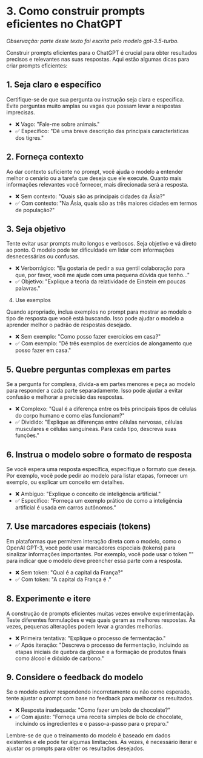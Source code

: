 # 3. Como construir prompts eficientes no ChatGPT

*Observação: parte deste texto foi escrita pelo modelo gpt-3.5-turbo.*

Construir prompts eficientes para o ChatGPT é crucial para obter resultados precisos e relevantes nas suas respostas. Aqui estão algumas dicas para criar prompts eficientes:

## 1. Seja claro e específico

Certifique-se de que sua pergunta ou instrução seja clara e específica. Evite perguntas muito amplas ou vagas que possam levar a respostas imprecisas.

 - :x: Vago: "Fale-me sobre animais."
 - :white_check_mark:  Específico: "Dê uma breve descrição das principais características dos tigres."

## 2. Forneça contexto

Ao dar contexto suficiente no prompt, você ajuda o modelo a entender melhor o cenário ou a tarefa que deseja que ele execute. Quanto mais informações relevantes você fornecer, mais direcionada será a resposta.

 - :x: Sem contexto: "Quais são as principais cidades da Ásia?"
 - :white_check_mark: Com contexto: "Na Ásia, quais são as três maiores cidades em termos de população?"

## 3. Seja objetivo

Tente evitar usar prompts muito longos e verbosos. Seja objetivo e vá direto ao ponto. O modelo pode ter dificuldade em lidar com informações desnecessárias ou confusas.

 - :x: Verborrágico: "Eu gostaria de pedir a sua gentil colaboração para que, por favor, você me ajude com uma pequena dúvida que tenho..."
 - :white_check_mark: Objetivo: "Explique a teoria da relatividade de Einstein em poucas palavras."

4. Use exemplos

Quando apropriado, inclua exemplos no prompt para mostrar ao modelo o tipo de resposta que você está buscando. Isso pode ajudar o modelo a aprender melhor o padrão de respostas desejado.

 - :x: Sem exemplo: "Como posso fazer exercícios em casa?"
 - :white_check_mark: Com exemplo: "Dê três exemplos de exercícios de alongamento que posso fazer em casa."

## 5. Quebre perguntas complexas em partes

Se a pergunta for complexa, divida-a em partes menores e peça ao modelo para responder a cada parte separadamente. Isso pode ajudar a evitar confusão e melhorar a precisão das respostas.

 - :x: Complexo: "Qual é a diferença entre os três principais tipos de células do corpo humano e como elas funcionam?"
 - :white_check_mark: Dividido: "Explique as diferenças entre células nervosas, células musculares e células sanguíneas. Para cada tipo, descreva suas funções."

## 6. Instrua o modelo sobre o formato de resposta

Se você espera uma resposta específica, especifique o formato que deseja. Por exemplo, você pode pedir ao modelo para listar etapas, fornecer um exemplo, ou explicar um conceito em detalhes.

 - :x: Ambíguo: "Explique o conceito de inteligência artificial."
 - :white_check_mark: Específico: "Forneça um exemplo prático de como a inteligência artificial é usada em carros autônomos."

## 7. Use marcadores especiais (tokens)

Em plataformas que permitem interação direta com o modelo, como o OpenAI GPT-3, você pode usar marcadores especiais (tokens) para sinalizar informações importantes. Por exemplo, você pode usar o token "<answer>" para indicar que o modelo deve preencher essa parte com a resposta.

 - :x: Sem token: "Qual é a capital da França?"
 - :white_check_mark: Com token: "A capital da França é <answer>."

## 8. Experimente e itere

A construção de prompts eficientes muitas vezes envolve experimentação. Teste diferentes formulações e veja quais geram as melhores respostas. Às vezes, pequenas alterações podem levar a grandes melhorias.

 - :x: Primeira tentativa: "Explique o processo de fermentação."
 - :white_check_mark: Após iteração: "Descreva o processo de fermentação, incluindo as etapas iniciais de quebra da glicose e a formação de produtos finais como álcool e dióxido de carbono."

## 9. Considere o feedback do modelo

Se o modelo estiver respondendo incorretamente ou não como esperado, tente ajustar o prompt com base no feedback para melhorar os resultados.

 - :x: Resposta inadequada: "Como fazer um bolo de chocolate?"
 - :white_check_mark: Com ajuste: "Forneça uma receita simples de bolo de chocolate, incluindo os ingredientes e o passo-a-passo para o preparo."

Lembre-se de que o treinamento do modelo é baseado em dados existentes e ele pode ter algumas limitações. Às vezes, é necessário iterar e ajustar os prompts para obter os resultados desejados.